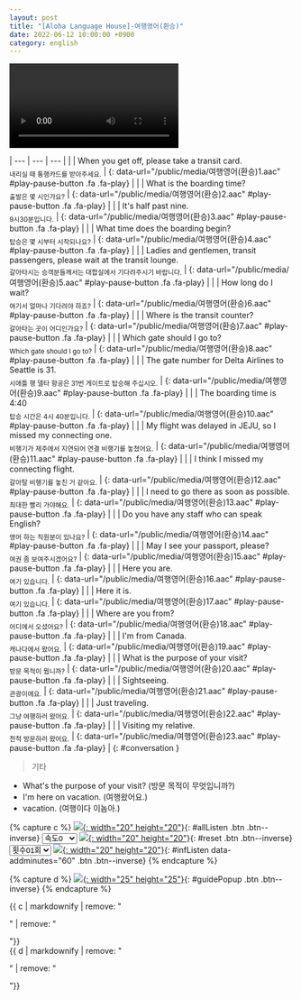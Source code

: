 ```yaml
---
layout: post
title: "[Aloha Language House]-여행영어(환승)"
date: 2022-06-12 10:00:00 +0900
category: english
---
```


<div class="video-container">
    <video id="player" class="video-js vjs-default-skin vjs-big-play-centered" data-json="/public/json/Aloha Language House-여행영어(환승).json"></video>
</div>

| --- | --- | --- |
| | When you get off, please take a transit card.<br /><sub>내리실 때 통행카드를 받아주세요.</sub> | [](#){: data-url="/public/media/여행영어(환승)1.aac" #play-pause-button .fa .fa-play} |
| | What is the boarding time?<br /><sub>출발은 몇 시인가요?</sub> | [](#){: data-url="/public/media/여행영어(환승)2.aac" #play-pause-button .fa .fa-play} |
| | It's half past nine.<br /><sub>9시30분입니다.</sub> | [](#){: data-url="/public/media/여행영어(환승)3.aac" #play-pause-button .fa .fa-play} |
| | What time does the boarding begin?<br /><sub>탑승은 몇 시부터 시작되나요?</sub> | [](#){: data-url="/public/media/여행영어(환승)4.aac" #play-pause-button .fa .fa-play} |
| | Ladies and gentlemen, transit passengers, please wait at the transit lounge.<br /><sub>갈아타시는 승객분들께서는 대합실에서 기다려주시기 바랍니다.</sub> | [](#){: data-url="/public/media/여행영어(환승)5.aac" #play-pause-button .fa .fa-play} |
| | How long do I wait?<br /><sub>여기서 얼마나 기다려야 하죠?</sub> | [](#){: data-url="/public/media/여행영어(환승)6.aac" #play-pause-button .fa .fa-play} |
| | Where is the transit counter?<br /><sub>갈아타는 곳이 어디인가요?</sub> | [](#){: data-url="/public/media/여행영어(환승)7.aac" #play-pause-button .fa .fa-play} |
| | Which gate should I go to?<br /><sub>Which gate should I go to?</sub> | [](#){: data-url="/public/media/여행영어(환승)8.aac" #play-pause-button .fa .fa-play} |
| | The gate number for Delta Airlines to Seattle is 31.<br /><sub>시애틀 행 델타 항공은 31번 게이트로 탑승해 주십시오.</sub> | [](#){: data-url="/public/media/여행영어(환승)9.aac" #play-pause-button .fa .fa-play} |
| | The boarding time is 4:40<br /><sub>탑승 시간은 4시 40분입니다.</sub> | [](#){: data-url="/public/media/여행영어(환승)10.aac" #play-pause-button .fa .fa-play} |
| | My flight was delayed in JEJU, so I missed my connecting one.<br /><sub>비행기가 제주에서 지연되어 연결 비행기를 놓쳤어요.</sub> | [](#){: data-url="/public/media/여행영어(환승)11.aac" #play-pause-button .fa .fa-play} |
| | I think I missed my connecting flight.<br /><sub>갈아탈 비행기를 놓친 거 같아요.</sub> | [](#){: data-url="/public/media/여행영어(환승)12.aac" #play-pause-button .fa .fa-play} |
| | I need to go there as soon as possible.<br /><sub>최대한 빨리 가야해요.</sub> | [](#){: data-url="/public/media/여행영어(환승)13.aac" #play-pause-button .fa .fa-play} |
| | Do you have any staff who can speak English?<br /><sub>영어 하는 직원분이 있나요?</sub> | [](#){: data-url="/public/media/여행영어(환승)14.aac" #play-pause-button .fa .fa-play} |
| | May I see your passport, please?<br /><sub>여권 좀 보여주시겠어요?</sub> | [](#){: data-url="/public/media/여행영어(환승)15.aac" #play-pause-button .fa .fa-play} |
| | Here you are.<br /><sub>여기 있습니다.</sub> | [](#){: data-url="/public/media/여행영어(환승)16.aac" #play-pause-button .fa .fa-play} |
| | Here it is.<br /><sub>여기 있습니다.</sub> | [](#){: data-url="/public/media/여행영어(환승)17.aac" #play-pause-button .fa .fa-play} |
| | Where are you from?<br /><sub>어디에서 오셨어요?</sub> | [](#){: data-url="/public/media/여행영어(환승)18.aac" #play-pause-button .fa .fa-play} |
| | I'm from Canada.<br /><sub>캐나다에서 왔어요.</sub> | [](#){: data-url="/public/media/여행영어(환승)19.aac" #play-pause-button .fa .fa-play} |
| | What is the purpose of your visit?<br /><sub>방문 목적이 뭡니까?</sub> | [](#){: data-url="/public/media/여행영어(환승)20.aac" #play-pause-button .fa .fa-play} |
| | Sightseeing.<br /><sub>관광이에요.</sub> | [](#){: data-url="/public/media/여행영어(환승)21.aac" #play-pause-button .fa .fa-play} |
| | Just traveling.<br /><sub>그냥 여행하러 왔어요.</sub> | [](#){: data-url="/public/media/여행영어(환승)22.aac" #play-pause-button .fa .fa-play} |
| | Visiting my relative.<br /><sub>천척 방문하러 왔어요.</sub> | [](#){: data-url="/public/media/여행영어(환승)23.aac" #play-pause-button .fa .fa-play} |
{: #conversation }

> 기타
- What's the purpose of your visit? (방문 목적이 무엇입니까?)
- I'm here on vacation. (여행왔어요.)
- vacation. (여행이다 이놈아.)

{% capture c %}
  [![](/public/icon/sorting-order-button.png){: width="20" height="20"}](#){: #allListen .btn .btn--inverse}
  <select id="playbackspeed">
    <option value="2.0">속도+2</option>
    <option value="1.5">속도+1</option>
    <option value="1.0" selected>속도0</option>
    <option value="0.75">속도-1</option>
    <option value="0.5">속도-2</option>
  </select>
  [![](/public/icon/reset-button.png){: width="20" height="20"}](#){: #reset .btn .btn--inverse}
  <select id="ringsToPlay">
    <option value="1">횟수01회</option>
    <option value="2">횟수02회</option>
    <option value="3">횟수03회</option>
    <option value="4">횟수04회</option>
    <option value="5">횟수05회</option>
    <option value="7">횟수07회</option>
    <option value="10">횟수10회</option>
  </select>
  [![](/public/icon/repeat-button.png){: width="20" height="20"}](#){: #infListen data-addminutes="60" .btn .btn--inverse}
{% endcapture %}

{% capture d %}
[![](/public/icon/open-popup-button.png){: width="25" height="25"}](#){: #guidePopup .btn .btn--inverse}
{% endcapture %}

<div class="bottom-bar">
  <div class="bottom-bar1"></div>
  <div class="bottom-bar2">{{ c | markdownify | remove: "<p>" | remove: "</p>"}}</div>
  <div class="bottom-bar3">{{ d | markdownify | remove: "<p>" | remove: "</p>"}}</div>
</div>